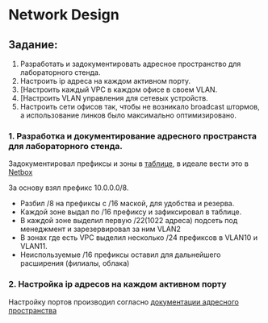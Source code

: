 
# Network Design
##  Задание:
1. Разработать и задокументировать адресное пространство для лабораторного стенда. 
2. Настроить ip адреса на каждом активном порту. 
3. [Настроить каждый VPC в каждом офисе в своем VLAN.
4. [Настроить VLAN управления для сетевых устройств.
5. Настроить сети офисов так, чтобы не возникало broadcast штормов, а использование линков было максимально оптимизировано.


### 1. Разработка и документирование адресного пространста для лабораторного стенда.
Задокументировал префиксы и зоны в [таблице](https://docs.google.com/spreadsheets/d/10A0mMolR5ZRh-VQxJZUbnySIPX98Nz76tT8GY1JKKGg/edit#gid=0), в идеале вести это в [Netbox](https://github.com/netbox-community/netbox)

За основу взял префикс 10.0.0.0/8.
- Разбил /8 на префиксы с /16 маской, для удобства и резерва.
- Каждой зоне выдал по /16 префиксу и зафиксировал в таблице.
- В каждой зоне выделил первую /22(1022 адреса) подсеть под менеджмент и зарезервировал за ним VLAN2
- В зонах где есть VPC выделил несколько /24 префиксов в VLAN10 и VLAN11.
- Неиспользуемые /16 префиксы оставил для дальнейшего расширения (филиалы, облака)

### 2. Настройка ip адресов на каждом активном порту
Настройку портов производил согласно [документации адресного пространства](https://docs.google.com/spreadsheets/d/10A0mMolR5ZRh-VQxJZUbnySIPX98Nz76tT8GY1JKKGg/edit#gid=914062794)

